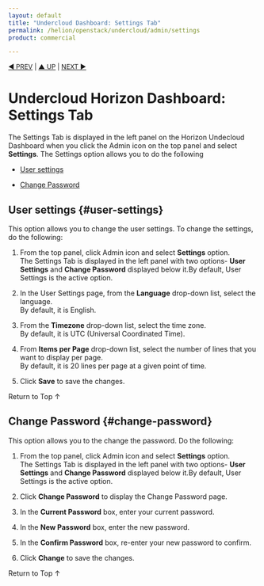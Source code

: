 ```yaml
---
layout: default
title: "Undercloud Dashboard: Settings Tab"
permalink: /helion/openstack/undercloud/admin/settings
product: commercial

---
```

<!--PUBLISHED-->



<script> 

function PageRefresh { 
onLoad="window.refresh"
}

PageRefresh();

</script>


<p style="font-size: small;"> <a href="/cloudos/moonshot/manage/operational-dashboard/cloud-tab/">&#9664; PREV</a> | <a href="/cloudos/moonshot/manage/operational-dashboard/">&#9650; UP</a> | <a href="/cloudos/moonshot/manage/administration-dashboard/">NEXT &#9654;</a> </p>

# Undercloud Horizon Dashboard: Settings Tab

The Settings Tab is displayed in the left panel on the Horizon Undecloud Dashboard when you click the Admin icon on the top panel and select **Settings**. The Settings option allows you to do the following

* [User settings](#user-settings)

* [Change Password](#change-password) 


## User settings {#user-settings}

This option allows you to change the user settings. To change the settings, do the following:

1. From the top panel, click Admin icon and select **Settings** option.<br> The Settings Tab is displayed in the left panel with two options- **User Settings** and **Change Password** displayed below it.By default, User Settings is the active option.

2. In the User Settings page, from the **Language** drop-down list, select the language.<br> By default, it is English. </br>

3. From the **Timezone** drop-down list, select the time zone. <br> By default, it is UTC (Universal Coordinated Time). </br>

4. From **Items per Page** drop-down list, select the number of lines that you want to display per page.<br> By default, it is 20 lines per page at a given point of time.</br>

5. Click **Save** to save the changes. 

<a href="#top" style="padding:14px 0px 14px 0px; text-decoration: none;"> Return to Top &#8593; </a>

## Change Password {#change-password}

This option allows you to the change the password. Do the following:

1. From the top panel, click Admin icon and select **Settings** option.<br> The Settings Tab is displayed in the left panel with two options- **User Settings** and **Change Password** displayed below it.By default, User Settings is the active option.

2. Click **Change Password** to display the Change Password page.

3. In the **Current Password** box, enter your current password.

4. In the **New Password** box, enter the new password.

5. In the **Confirm Password** box, re-enter your new password to confirm.

6. Click **Change** to save the changes.  


<a href="#top" style="padding:14px 0px 14px 0px; text-decoration: none;"> Return to Top &#8593; </a>


